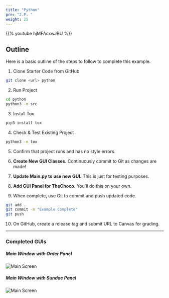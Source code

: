 ```yaml
---
title: "Python"
pre: "2.P. "
weight: 25
---
```


{{% youtube hjMFAcxwJBU %}}

## Outline

Here is a basic outline of the steps to follow to complete this example.

1. Clone Starter Code from GitHub

```bash
git clone <url> python
```

2. Run Project

```bash
cd python
python3 -m src
```

3. Install Tox

```bash
pip3 install tox
```


4. Check & Test Existing Project

```bash
python3 -m tox
```

5. Confirm that project runs and has no style errors. 

6. **Create New GUI Classes.** Continuously commit to Git as changes are made!

7. **Update Main.py to use new GUI.** This is just for testing purposes. 

8. **Add GUI Panel for TheChoco.** You'll do this on your own.

9. When complete, use Git to commit and push updated code. 

```bash
git add .
git commit -m "Example Complete"
git push
```

10. On GitHub, create a release tag and submit URL to Canvas for grading. 

---

### Completed GUIs

##### Main Window with Order Panel

![Main Screen](/cc410/images/e6/tkinter_sample.png)

##### Main Window with Sundae Panel

![Main Screen](/cc410/images/e6/tkinter_sample2.png)
